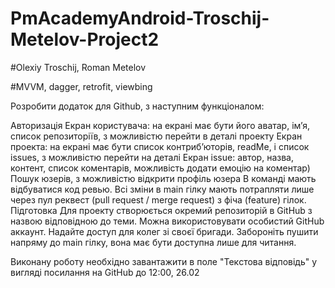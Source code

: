 # PmAcademyAndroid-Troschij-Metelov-Project2

#Olexiy Troschij, Roman Metelov

#MVVM, dagger, retrofit, viewbing

Розробити додаток для Github, з наступним функціоналом:

Авторизація
Екран користувача: на екрані має бути його аватар, ім’я, список репозиторіїв, з можливістю перейти в деталі проекту
Екран проекта: на екрані має бути список контриб’юторів, readMe, і список issues, з можливістю перейти на деталі
Екран issue: автор, назва, контент, список коментарів, можливість додати емоцію на коментар)
Пошук юзерів, з можливістю відкрити профіль юзера
В команді мають відбуватися код ревью. Всі зміни в main гілку мають потрапляти лише через пул реквест (pull request / merge request) з фіча (feature) гілок.
Підготовка
Для проекту створюється окремий репозиторій в GitHub з назвою відповідною до теми. Можна використовувати особистий GitHub аккаунт.
Надайте доступ для колег зі своєї бригади. Забороніть пушити напряму до main гілку, вона має бути доступна лише для читання.

Виконану роботу необхідно завантажити в поле "Текcтова відповідь" у вигляді посилання на GitHub до 12:00, 26.02
